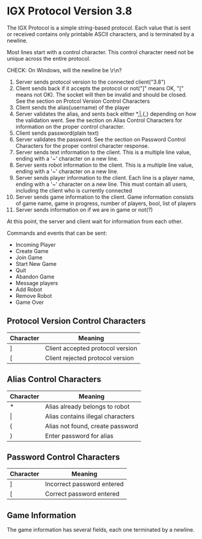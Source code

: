 # IGX Protocol Version 3.8

The IGX Protocol is a simple string-based protocol.  Each value that is sent 
or received contains only printable ASCII characters, and is terminated by a 
newline.

Most lines start with a control character.  This control character need not 
be unique across the entire protocol.

CHECK: On Windows, will the newline be \r\n?
 
1. Server sends protocol version to the connected client("3.8")
2. Client sends back if it accepts the protocol or not("]" means OK, 
 "[" means not OK).  The socket will then be invalid and should be closed. 
 See the section on Protcol Version Control Characters
3. Client sends the alias(username) of the player
4. Server validates the alias, and sents back either \*,\|,{,} depending 
 on how the validation went.  See the section on Alias Control Characters for 
 information on the proper control character.
5. Client sends password(plain text)
6. Server validates the password.  See the section on Password Control 
 Characters for the proper control character response.
7. Server sends text information to the client.  This is a multiple line
 value, ending with a '~' character on a new line.
8. Server sents robot information to the client.  This is a multiple line 
 value, ending with a '~' character on a new line.
9. Server sends player information to the client.  Each line is a player name, 
 ending with a '~' character on a new line.  This must contain all users, 
 including the client who is currently connected
10. Server sends game information to the client.  Game information consists of 
 game name, game in progress, number of players, bool, list of players
11. Server sends information on if we are in game or not(?)

At this point, the server and client wait for information from each other.

Commands and events that can be sent:
* Incoming Player
* Create Game
* Join Game
* Start New Game
* Quit
* Abandon Game
* Message players
* Add Robot
* Remove Robot
* Game Over


## Protocol Version Control Characters
|Character|Meaning|
|---------|-------|
|]|Client accepted protocol version|
|[|Client rejected protocol version|

## Alias Control Characters
|Character|Meaning|
|---------|-------|
|\*|Alias already belongs to robot|
|\||Alias contains illegal characters|
|{|Alias not found, create password|
|}|Enter password for alias|

## Password Control Characters
|Character|Meaning|
|---------|-------|
|]|Incorrect password entered|
|[|Correct password entered|

## Game Information

The game information has several fields, each one terminated by a newline.  

